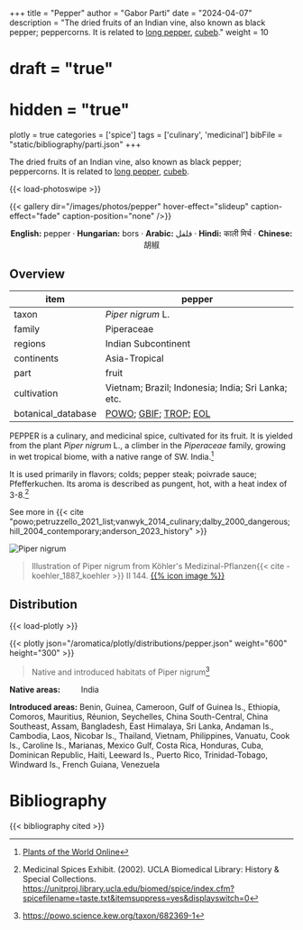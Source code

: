 +++
title = "Pepper"
author = "Gabor Parti"
date = "2024-04-07"
description = "The dried fruits of an Indian vine, also known as black pepper; peppercorns. It is related to [long pepper](../items/long_pepper), [cubeb](../items/cubeb)."
weight = 10
# draft = "true"
# hidden = "true"
plotly = true
categories = ['spice']
tags = ['culinary', 'medicinal']
bibFile = "static/bibliography/parti.json"
+++

The dried fruits of an Indian vine, also known as black pepper; peppercorns. It is related to [long pepper](../items/long_pepper), [cubeb](../items/cubeb).

 [<i class="fab fa-wikipedia-w"></i>](https://en.wikipedia.org/wiki/Black_pepper){{< load-photoswipe >}}

{{< gallery dir="/images/photos/pepper" hover-effect="slideup" caption-effect="fade" caption-position="none" />}}

<center>

**English:** pepper · **Hungarian:** bors · **Arabic:** <span class="arabic-text" dir="rtl">فلفل</span> · **Hindi:** <span class="devanagari-text">काली मिर्च</span> · **Chinese:** <span class="traditional-chinese-text">胡椒</span>

</center>

## Overview

|       item       |                                                                                      pepper                                                                                      |
|------------------|----------------------------------------------------------------------------------------------------------------------------------------------------------------------------------|
|       taxon      |                                                                                 *Piper nigrum* L.                                                                                |
|      family      |                                                                                    Piperaceae                                                                                    |
|      regions     |                                                                                Indian Subcontinent                                                                               |
|    continents    |                                                                                   Asia-Tropical                                                                                  |
|       part       |                                                                                       fruit                                                                                      |
|    cultivation   |                                                                Vietnam; Brazil; Indonesia; India; Sri Lanka; etc.                                                                |
|botanical_database|[POWO](https://powo.science.kew.org/taxon/682369-1); [GBIF](https://www.gbif.org/species/3086357); [TROP](https://tropicos.org/name/25000013); [EOL](https://eol.org/pages/596620)|

PEPPER is a culinary, and medicinal spice, cultivated for its fruit. It is yielded from the plant *Piper nigrum* L., a climber in the *Piperaceae* family, growing in wet tropical biome, with a native range of SW. India.[^powo_pepper]

[^powo_pepper]: [Plants of the World Online](https://powo.science.kew.org)

It is used primarily in flavors; colds; pepper steak; poivrade sauce; Pfefferkuchen. Its aroma is described as pungent, hot, with a heat index of 3-8.[^ucla_2002_medicinal]

[^ucla_2002_medicinal]: Medicinal Spices Exhibit. (2002). UCLA Biomedical Library: History & Special Collections. https://unitproj.library.ucla.edu/biomed/spice/index.cfm?spicefilename=taste.txt&itemsuppress=yes&displayswitch=0

See more in  {{< cite "powo;petruzzello_2021_list;vanwyk_2014_culinary;dalby_2000_dangerous;hill_2004_contemporary;anderson_2023_history" >}}

![Piper nigrum](/images/illustrations/pepper.png?width=40rem "Illustration of Piper nigrum from Köhler's Medizinal-Pflanzen")

>Illustration of Piper nigrum from Köhler's Medizinal-Pflanzen{{< cite -koehler_1887_koehler >}} II 144. [{{% icon image %}}](https://www.biodiversitylibrary.org/item/10837#page/633/mode/1up)

## Distribution

{{< load-plotly >}}

{{< plotly json="/aromatica/plotly/distributions/pepper.json" weight="600" height="300" >}}

>Native and introduced habitats of Piper nigrum[^powo]

[^powo]: https://powo.science.kew.org/taxon/682369-1

<p style="text-align:left;">

**Native areas:** &ensp; &ensp; &ensp; India

**Introduced areas:** Benin, Guinea, Cameroon, Gulf of Guinea Is., Ethiopia, Comoros, Mauritius, Réunion, Seychelles, China South-Central, China Southeast, Assam, Bangladesh, East Himalaya, Sri Lanka, Andaman Is., Cambodia, Laos, Nicobar Is., Thailand, Vietnam, Philippines, Vanuatu, Cook Is., Caroline Is., Marianas, Mexico Gulf, Costa Rica, Honduras, Cuba, Dominican Republic, Haiti, Leeward Is., Puerto Rico, Trinidad-Tobago, Windward Is., French Guiana, Venezuela

</p>



# Bibliography

{{< bibliography cited >}}

